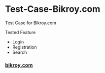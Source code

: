 # Test-Case-Bikroy.com
Test Case for Bikroy.com

Tested Feature
- Login
- Registration
- Search

<h3> <a href="https://bikroy.com/"> bikroy.com </a> </h3>
